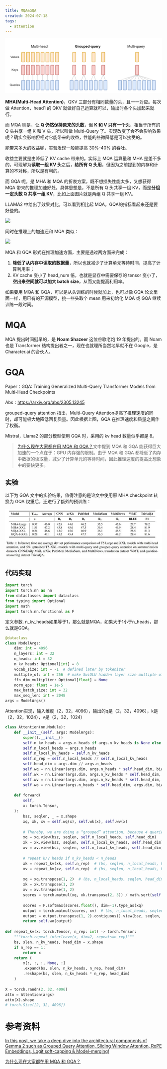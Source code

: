 ```yaml
---
title: MQA&GQA
created: 2024-07-18
tags:
  - attention
---
```



![](img/Pasted%20image%2020240718163122.png)

**MHA(Multi-Head Attention)**，QKV 三部分有相同数量的头，且一一对应。每次做 Attention，head1 的 QKV 就做好自己运算就可以，输出时各个头加起来就行。

而 MQA 则是，让 **Q 仍然保持原来的头数**，但 **K 和 V 只有一个头**，相当于所有的 Q 头共享一组 K 和 V 头，所以叫做 Multi-Query 了。实现改变了会不会影响效果呢？确实会影响但相对它能带来的收益，性能的些微降低是可以接受的。

能带来多大的收益呢，实验发现一般能提高 30%-40% 的吞吐。

收益主要就是由降低了 KV cache 带来的。实际上 MQA 运算量和 MHA 是差不多的，可理解为**读取一组 KV 头**之后，**给所有 Q 头用**，但因为之前提到的内存和计算的不对称，所以是有利的。

而 GQA 呢，是 MHA 和 MQA 的折衷方案，既不想损失性能太多，又想获得 MQA 带来的推理加速好处。具体思想是，不是所有 Q 头共享一组 KV，而是**分组一定头数 Q 共享一组 KV**，比如上面图片就是两组 Q 共享一组 KV。

LLAMA2 中给出了效果对比，可以看到相比起 MQA，GQA的指标看起来还是要好些的。

![](https://pic3.zhimg.com/v2-69c2cc88b213a65d61cee7a9f31d844e_b.jpg)

同时在推理上的加速还和 MQA 类似：

![](https://pic4.zhimg.com/v2-f12de54f6293fb71af044fcb4ec1809f_b.jpg)

MQA 和 GQA 形式在推理加速方面，主要是通过两方面来完成：

1. **降低了从内存中读取的数据量**，所以也就减少了计算单元等待时间，提高了计算利用率；
2. KV cache 变小了 head_num 倍，也就是显存中需要保存的 tensor 变小了，**空出来空间就可以加大 batch size**，从而又能提高利用率。

如果要用 MQA 和 GQA，可以是从头训练的时候就加上，也可以像 GQA 论文里面一样，用已有的开源模型，挑一些头取个 mean 用来初始化 MQA 或 GQA 继续训练一段时间。
# MQA
MQA 提出时间挺早的，是 **Noam Shazeer** 这位谷歌老炮 19 年提出的。而 Noam 也是 Transformer 结构提出者之一，现在也就理所当然地早就不在 Google，是 Character.ai 的合伙人。




# GQA

Paper：GQA: Training Generalized Multi-Query Transformer Models from Multi-Head Checkpoints  

Abs：https://arxiv.org/abs/2305.13245

grouped-query attention 指出，Multi-Query Attention提高了推理速度的同时，却可能极大地降低回复质量。因此根据上图，GQA 在推理速度和质量之间作了权衡。

Mistral，Llama2 的部分模型使用 GQA 时，采用的 kv head 数量似乎都是 8。

> [为什么现在大家都在用 MQA 和 GQA？](https://zhuanlan.zhihu.com/p/647130255)文中提到 MQA 和 GQA 能获得巨大加速的一个点在于：GPU 内存强的限制。由于 MQA 和 GQA 都降低了内存中数据的读取量，减少了计算单元的等待时间，因此推理速度的提高比想象中的要快更多。

## 实验

以下为 GQA 文中的实验结果，值得注意的是论文中使用原 MHA checkpoint 转换为 GQA 权重后，还进行了额外的预训练：

![](img/Pasted%20image%2020240801114005.png)


## 代码实现

```python
import torch
import torch.nn as nn
from dataclasses import dataclass
from typing import Optional
import math
import torch.nn.functional as F
```

定义参数. n_kv_heads如果等于1，那么就是MQA，如果大于1小于n_heads，那么就是GQA。

```python
@dataclass
class ModelArgs:
    dim: int = 4096
    n_layers: int = 32
    n_heads: int = 32
    n_kv_heads: Optional[int] = 8
    vocab_size: int = -1  # defined later by tokenizer
    multiple_of: int = 256  # make SwiGLU hidden layer size multiple of large power of 2
    ffn_dim_multiplier: Optional[float] = None
    norm_eps: float = 1e-5
    max_batch_size: int = 32
    max_seq_len: int = 2048
args = ModelArgs()
```

Attention实现，输入维度（2，32，4096），输出的q是（2，32，4096），k是（2，32，1024），v是（2，32，1024）

```python
class Attention(nn.Module):
    def __init__(self, args: ModelArgs):
        super().__init__()
        self.n_kv_heads = args.n_heads if args.n_kv_heads is None else args.n_kv_heads
        self.n_local_heads = args.n_heads
        self.n_local_kv_heads = self.n_kv_heads
        self.n_rep = self.n_local_heads // self.n_local_kv_heads
        self.head_dim = args.dim // args.n_heads
        self.wq = nn.Linear(args.dim, args.n_heads * self.head_dim, bias=False,)
        self.wk = nn.Linear(args.dim, args.n_kv_heads * self.head_dim, bias=False,)
        self.wv = nn.Linear(args.dim, args.n_kv_heads * self.head_dim, bias=False,)            
        self.wo = nn.Linear(args.n_heads * self.head_dim, args.dim, bias=False,)

    def forward(
        self,
        x: torch.Tensor,
    ):
        bsz, seqlen, _ = x.shape
        xq, xk, xv = self.wq(x), self.wk(x), self.wv(x)

        # Thereby, we are doing a “grouped” attention, because 4 queries get grouped to work a single key & value pair.
        xq = xq.view(bsz, seqlen, self.n_local_heads, self.head_dim)
        xk = xk.view(bsz, seqlen, self.n_local_kv_heads, self.head_dim)
        xv = xv.view(bsz, seqlen, self.n_local_kv_heads, self.head_dim)

        # repeat k/v heads if n_kv_heads < n_heads
        xk = repeat_kv(xk, self.n_rep)  # (bs, seqlen, n_local_heads, head_dim)
        xv = repeat_kv(xv, self.n_rep)  # (bs, seqlen, n_local_heads, head_dim)

        xq = xq.transpose(1, 2)  # (bs, n_local_heads, seqlen, head_dim)
        xk = xk.transpose(1, 2)
        xv = xv.transpose(1, 2)
        scores = torch.matmul(xq, xk.transpose(2, 3)) / math.sqrt(self.head_dim)

        scores = F.softmax(scores.float(), dim=-1).type_as(xq)
        output = torch.matmul(scores, xv)  # (bs, n_local_heads, seqlen, head_dim)
        output = output.transpose(1, 2).contiguous().view(bsz, seqlen, -1)
        return self.wo(output)

def repeat_kv(x: torch.Tensor, n_rep: int) -> torch.Tensor:
    """torch.repeat_interleave(x, dim=2, repeats=n_rep)"""
    bs, slen, n_kv_heads, head_dim = x.shape
    if n_rep == 1:
        return x
    return (
        x[:, :, :, None, :]
        .expand(bs, slen, n_kv_heads, n_rep, head_dim)
        .reshape(bs, slen, n_kv_heads * n_rep, head_dim)
    )

X = torch.randn(2, 32, 4096)
attn = Attention(args)
attn(X).shape
# torch.Size([2, 32, 4096])
```


# 参考资料


[In this post, we take a deep dive into the architectural components of Gemma 2 such as Grouped Query Attention, Sliding Window Attention, RoPE Embeddings, Logit soft-capping & Model-merging!](https://amaarora.github.io/posts/2024-07-07%20Gemma.html)

[为什么现在大家都在用 MQA 和 GQA？](https://mp.weixin.qq.com/s/_4OxoRLxhOcjGf0Q4Tvp2Q)



